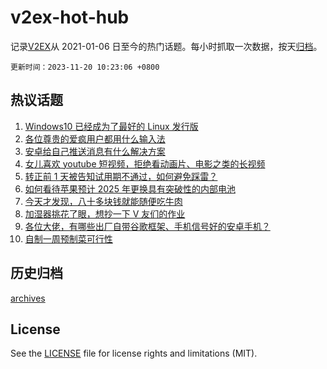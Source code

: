 # v2ex-hot-hub

 记录[V2EX](https://www.v2ex.com/)从 2021-01-06 日至今的热门话题。每小时抓取一次数据，按天[归档](archives)。

`更新时间：2023-11-20 10:23:06 +0800`

## 热议话题

1. [Windows10 已经成为了最好的 Linux 发行版](https://www.v2ex.com/t/993189)
1. [各位尊贵的爱疯用户都用什么输入法](https://www.v2ex.com/t/993287)
1. [安卓给自己推送消息有什么解决方案](https://www.v2ex.com/t/993205)
1. [女儿喜欢 youtube 短视频，拒绝看动画片、电影之类的长视频](https://www.v2ex.com/t/993313)
1. [转正前 1 天被告知试用期不通过，如何避免踩雷？](https://www.v2ex.com/t/993191)
1. [如何看待苹果预计 2025 年更换具有突破性的内部电池](https://www.v2ex.com/t/993173)
1. [今天才发现，八十多块钱就能随便吃牛肉](https://www.v2ex.com/t/993197)
1. [加湿器挑花了眼，想抄一下 V 友们的作业](https://www.v2ex.com/t/993247)
1. [各位大佬，有哪些出厂自带谷歌框架、手机信号好的安卓手机？](https://www.v2ex.com/t/993259)
1. [自制一周预制菜可行性](https://www.v2ex.com/t/993300)

## 历史归档

[archives](archives)

## License

See the [LICENSE](LICENSE) file for license rights and limitations (MIT).
